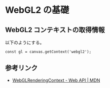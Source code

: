 # WebGL2 の基礎

## WebGL2 コンテキストの取得情報

以下のようにする。

```
const gl = canvas.getContext('webgl2');
```

## 参考リンク

- [WebGLRenderingContext - Web API | MDN](https://developer.mozilla.org/ja/docs/Web/API/WebGLRenderingContext/)
